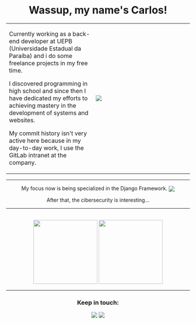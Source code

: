 <h1 align="center">Wassup, my name's Carlos!</h1>

<table>
  <tbody>
    <tr>
      <td width='max' height='200px'>
        <p>Currently working as a back-end developer at UEPB (Universidade Estadual da Paraíba) and i do some freelance projects in my free time.</p>
        <p>I discovered programming in high school and since then I have dedicated my efforts to achieving mastery in the development of systems and websites.</p>
        <p>My commit history isn't very active here because in my day-to-day work, I use the GitLab intranet at the company.</p>
      </td>
      <td width='250px'>
        <img align="left" src="https://github.com/SmokeDevL/SmokeDevL/blob/main/developer-activity-animate.svg">
      </td>
    </tr>
  </tbody>
</table>

---

<div align="center">
  <p>My focus now is being specialized in the Django Framework. <img align="center" src="https://img.shields.io/badge/django-%23092E20.svg?style=for-the-badge&logo=django&logoColor=white"></p>
  <p>After that, the cibersecurity is interesting...</p>
</div>

---

<br>

<div align="center">
  <img loading='lazy' height="175rem" src="https://github-readme-stats.vercel.app/api?username=LopesLs&show_icons=true&theme=github_dark&count_private=true&custom_title=Activity&gradient=true&border_radius=20px&hide=stars,issues,contribs&layout=compact&locale=en"/>
  <img loading="lazy" height="175rem" src="https://github-readme-stats.vercel.app/api/top-langs/?username=LopesLs&layout=compact&langs_count=7&theme=github_dark&border_radius=20px&locale=en"/>
</div>	

---

<div align="center">
  <h3>Keep in touch:</h3>
  <p>
    <a href="maito:lopes.carlos.host@gmail.com" target="_blank"><img src="https://custom-icon-badges.demolab.com/badge/-lopes.carlos.host@gmail.com-4c8eda?style=for-the-badge&logo=mention&logoColor=white"></a>
    <a href="https://www.linkedin.com/in/lopeslsdev/" target="_blank"><img src="https://custom-icon-badges.demolab.com/badge/-LinkedIn-4c8eda?style=for-the-badge&logo=linkedin&logoColor=white"></a>
  </p>
</div>
